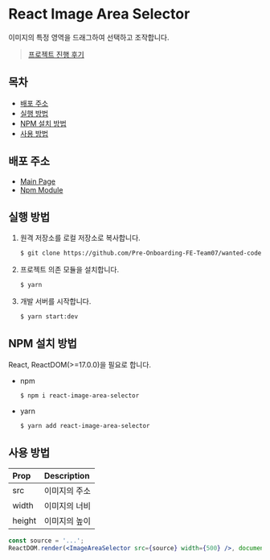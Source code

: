 # React Image Area Selector <!-- omit in toc -->

이미지의 특정 영역을 드래그하여 선택하고 조작합니다.

>[프로젝트 진행 후기](./project.md)

## 목차 <!-- omit in toc -->

- [배포 주소](#배포-주소)
- [실행 방법](#실행-방법)
- [NPM 설치 방법](#npm-설치-방법)
- [사용 방법](#사용-방법)

## 배포 주소

- [Main Page](https://wanted-codestates-project-7-5-2.surge.sh)
- [Npm Module](https://www.npmjs.com/package/react-image-area-selector)

## 실행 방법

1. 원격 저장소를 로컬 저장소로 복사합니다.
   ```sh
   $ git clone https://github.com/Pre-Onboarding-FE-Team07/wanted-codestates-project-7-5-2.git
   ```

2. 프로젝트 의존 모듈을 설치합니다.
   ```sh
   $ yarn
   ```

3. 개발 서버를 시작합니다.
   ```sh
   $ yarn start:dev
   ```

## NPM 설치 방법

React, ReactDOM(>=17.0.0)을 필요로 합니다.

- npm
  ```sh
  $ npm i react-image-area-selector
  ```
- yarn
  ```sh
  $ yarn add react-image-area-selector
  ```

## 사용 방법

| Prop   | Description   |
| :----- | :------------ |
| src    | 이미지의 주소 |
| width  | 이미지의 너비 |
| height | 이미지의 높이 |


```jsx
const source = '...';
ReactDOM.render(<ImageAreaSelector src={source} width={500} />, document.getElementById('root'));
```
